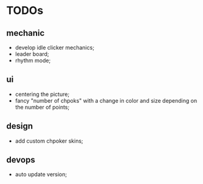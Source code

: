 # TODOs

## mechanic

* develop idle clicker mechanics;
* leader board;
* rhythm mode;

## ui

* centering the picture;
* fancy "number of chpoks" with a change in color and size depending on the number of points;

## design

* add custom chpoker skins;

## devops

* auto update version;
